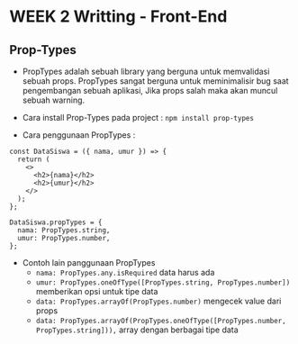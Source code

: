 # WEEK 2 Writting - Front-End

## Prop-Types

- PropTypes adalah sebuah library yang berguna untuk memvalidasi sebuah props. PropTypes sangat berguna untuk meminimalisir bug saat pengembangan sebuah aplikasi, Jika props salah maka akan muncul sebuah warning.

- Cara install Prop-Types pada project : `npm install prop-types`
- Cara penggunaan PropTypes :

```
const DataSiswa = ({ nama, umur }) => {
  return (
    <>
      <h2>{nama}</h2>
      <h2>{umur}</h2>
    </>
  );
};

DataSiswa.propTypes = {
  nama: PropTypes.string,
  umur: PropTypes.number,
};

```

- Contoh lain panggunaan PropTypes
  - `nama: PropTypes.any.isRequired` data harus ada
  - `umur: PropTypes.oneOfType([PropTypes.string, PropTypes.number])` memberikan opsi untuk tipe data
  - `data: PropTypes.arrayOf(PropTypes.number)` mengecek value dari props
  - `data: PropTypes.arrayOf(PropTypes.oneOfType([PropTypes.number, PropTypes.string])),` array dengan berbagai tipe data
